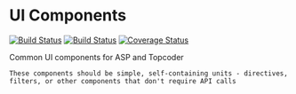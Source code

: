 # UI Components
[![Build Status](https://travis-ci.org/appirio-tech/ng-ui-components.svg)](https://travis-ci.org/appirio-tech/ng-ui-components)
[![Build Status](https://travis-ci.org/appirio-tech/ng-ui-components.svg?branch=master)](https://travis-ci.org/appirio-tech/ng-ui-components)
[![Coverage Status](https://coveralls.io/repos/appirio-tech/ng-ui-components/badge.svg?branch=master&service=github&t=4p6Yjr)](https://coveralls.io/github/appirio-tech/ng-ui-components?branch=master)

Common UI components for ASP and Topcoder
```
These components should be simple, self-containing units - directives, filters, or other components that don't require API calls
```

